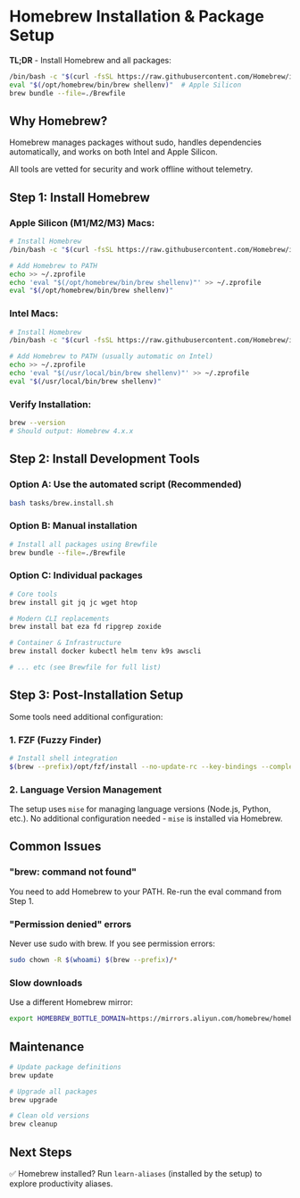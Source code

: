 # Homebrew Installation & Package Setup

**TL;DR** - Install Homebrew and all packages:
```bash
/bin/bash -c "$(curl -fsSL https://raw.githubusercontent.com/Homebrew/install/HEAD/install.sh)"
eval "$(/opt/homebrew/bin/brew shellenv)"  # Apple Silicon
brew bundle --file=./Brewfile
```

## Why Homebrew?

Homebrew manages packages without sudo, handles dependencies automatically, and works on both Intel and Apple Silicon.

All tools are vetted for security and work offline without telemetry.

## Step 1: Install Homebrew

### Apple Silicon (M1/M2/M3) Macs:
```bash
# Install Homebrew
/bin/bash -c "$(curl -fsSL https://raw.githubusercontent.com/Homebrew/install/HEAD/install.sh)"

# Add Homebrew to PATH
echo >> ~/.zprofile
echo 'eval "$(/opt/homebrew/bin/brew shellenv)"' >> ~/.zprofile
eval "$(/opt/homebrew/bin/brew shellenv)"
```

### Intel Macs:
```bash
# Install Homebrew
/bin/bash -c "$(curl -fsSL https://raw.githubusercontent.com/Homebrew/install/HEAD/install.sh)"

# Add Homebrew to PATH (usually automatic on Intel)
echo >> ~/.zprofile
echo 'eval "$(/usr/local/bin/brew shellenv)"' >> ~/.zprofile
eval "$(/usr/local/bin/brew shellenv)"
```

### Verify Installation:
```bash
brew --version
# Should output: Homebrew 4.x.x
```

## Step 2: Install Development Tools

### Option A: Use the automated script (Recommended)
```bash
bash tasks/brew.install.sh
```

### Option B: Manual installation
```bash
# Install all packages using Brewfile
brew bundle --file=./Brewfile
```

### Option C: Individual packages
```bash
# Core tools
brew install git jq jc wget htop

# Modern CLI replacements
brew install bat eza fd ripgrep zoxide

# Container & Infrastructure
brew install docker kubectl helm tenv k9s awscli

# ... etc (see Brewfile for full list)
```

## Step 3: Post-Installation Setup

Some tools need additional configuration:

### 1. FZF (Fuzzy Finder)
```bash
# Install shell integration
$(brew --prefix)/opt/fzf/install --no-update-rc --key-bindings --completion
```

### 2. Language Version Management
The setup uses `mise` for managing language versions (Node.js, Python, etc.).
No additional configuration needed - `mise` is installed via Homebrew.

## Common Issues

### "brew: command not found"
You need to add Homebrew to your PATH. Re-run the eval command from Step 1.

### "Permission denied" errors
Never use sudo with brew. If you see permission errors:
```bash
sudo chown -R $(whoami) $(brew --prefix)/*
```

### Slow downloads
Use a different Homebrew mirror:
```bash
export HOMEBREW_BOTTLE_DOMAIN=https://mirrors.aliyun.com/homebrew/homebrew-bottles
```

## Maintenance

```bash
# Update package definitions
brew update

# Upgrade all packages
brew upgrade

# Clean old versions
brew cleanup
```

## Next Steps

✅ Homebrew installed? Run `learn-aliases` (installed by the setup) to explore productivity aliases.
